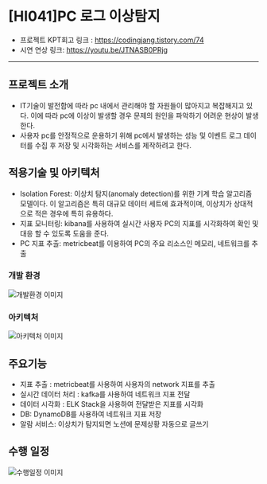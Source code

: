 # [HI041]PC 로그 이상탐지
- 프로젝트 KPT회고 링크 : https://codingjang.tistory.com/74
- 시연 연상 링크: https://youtu.be/JTNASB0PRjg
--- 
## 프로젝트 소개
- IT기술이 발전함에 따라 pc 내에서 관리해야 할 자원들이 많아지고 복잡해지고 있다. 이에 따라 pc에 이상이 발생할 경우 문제의 원인을 파악하기 어려운 현상이 발생한다.
- 사용자 pc를 안정적으로 운용하기 위해 pc에서 발생하는 성능 및 이벤트 로그 데이터를  수집 후 저장 및 시각화하는 서비스를 제작하려고 한다.

## 적용기술 및 아키텍처
-  Isolation Forest: 이상치 탐지(anomaly detection)를 위한 기계 학습 알고리즘 모델이다. 이 알고리즘은 특히 대규모 데이터 세트에 효과적이며, 이상치가 상대적으로 적은 경우에 특히 유용하다.
- 지표 모니터링: kibana를 사용하여 실시간 사용자 PC의 지표를 시각화하여 확인 및 대응 할 수 있도록 도움을 준다.
- PC 지표 추출: metricbeat를 이용하여 PC의 주요 리소스인 메모리, 네트워크를 추출

### 개발 환경
![개발환경 이미지](https://img1.daumcdn.net/thumb/R1280x0/?scode=mtistory2&fname=https%3A%2F%2Fblog.kakaocdn.net%2Fdn%2FcvrDt9%2FbtsCF8GMuRF%2FtGCC9UT2GRn4wK72kWLN21%2Fimg.png)

### 아키텍처
![아키텍처 이미지](https://img1.daumcdn.net/thumb/R1280x0/?scode=mtistory2&fname=https%3A%2F%2Fblog.kakaocdn.net%2Fdn%2FdvOX7J%2FbtsCG1t9YsZ%2FM8PZuu4MKgS4EmcZLt54D1%2Fimg.png)

## 주요기능
- 지표 추출 : metricbeat를 사용하여 사용자의 network 지표를 추출
- 실시간 데이터 처리 : kafka를 사용하여 네트워크 지표 전달 
- 데이터 시각화 : ELK Stack을 사용하여 전달받은 지표를 시각화
- DB: DynamoDB를 사용하여 네트워크 지표 저장
- 알람 서비스: 이상치가 탐지되면 노션에 문제상황 자동으로 글쓰기

## 수행 일정
![수행일정 이미지](https://img1.daumcdn.net/thumb/R1280x0/?scode=mtistory2&fname=https%3A%2F%2Fblog.kakaocdn.net%2Fdn%2FdM8a0G%2FbtsCy6Q1A8a%2Fw4mC4hP18zAvHyrrkenaKk%2Fimg.png)